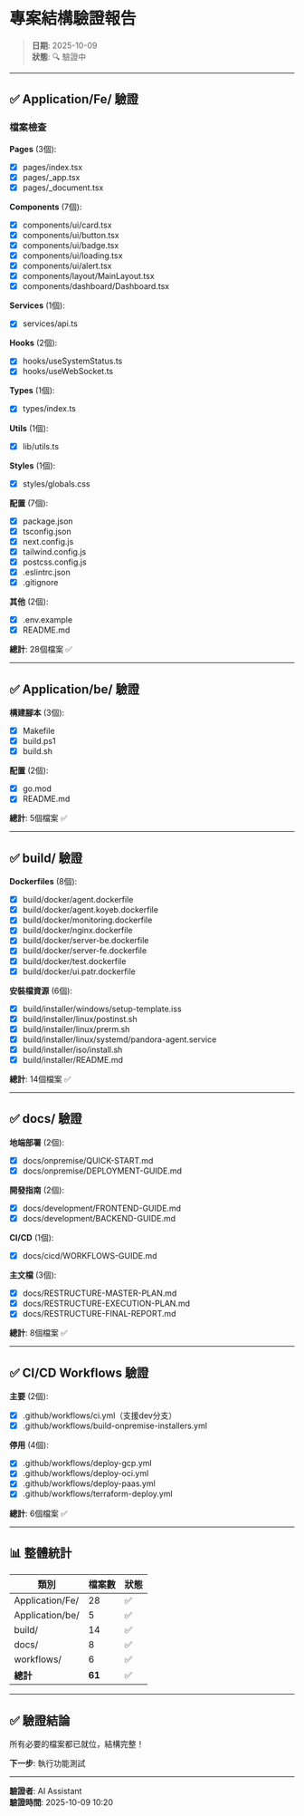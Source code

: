 # 專案結構驗證報告

> **日期**: 2025-10-09  
> **狀態**: 🔍 驗證中

---

## ✅ Application/Fe/ 驗證

### 檔案檢查

**Pages** (3個):
- [x] pages/index.tsx
- [x] pages/_app.tsx
- [x] pages/_document.tsx

**Components** (7個):
- [x] components/ui/card.tsx
- [x] components/ui/button.tsx
- [x] components/ui/badge.tsx
- [x] components/ui/loading.tsx
- [x] components/ui/alert.tsx
- [x] components/layout/MainLayout.tsx
- [x] components/dashboard/Dashboard.tsx

**Services** (1個):
- [x] services/api.ts

**Hooks** (2個):
- [x] hooks/useSystemStatus.ts
- [x] hooks/useWebSocket.ts

**Types** (1個):
- [x] types/index.ts

**Utils** (1個):
- [x] lib/utils.ts

**Styles** (1個):
- [x] styles/globals.css

**配置** (7個):
- [x] package.json
- [x] tsconfig.json
- [x] next.config.js
- [x] tailwind.config.js
- [x] postcss.config.js
- [x] .eslintrc.json
- [x] .gitignore

**其他** (2個):
- [x] .env.example
- [x] README.md

**總計**: 28個檔案 ✅

---

## ✅ Application/be/ 驗證

**構建腳本** (3個):
- [x] Makefile
- [x] build.ps1
- [x] build.sh

**配置** (2個):
- [x] go.mod
- [x] README.md

**總計**: 5個檔案 ✅

---

## ✅ build/ 驗證

**Dockerfiles** (8個):
- [x] build/docker/agent.dockerfile
- [x] build/docker/agent.koyeb.dockerfile
- [x] build/docker/monitoring.dockerfile
- [x] build/docker/nginx.dockerfile
- [x] build/docker/server-be.dockerfile
- [x] build/docker/server-fe.dockerfile
- [x] build/docker/test.dockerfile
- [x] build/docker/ui.patr.dockerfile

**安裝檔資源** (6個):
- [x] build/installer/windows/setup-template.iss
- [x] build/installer/linux/postinst.sh
- [x] build/installer/linux/prerm.sh
- [x] build/installer/linux/systemd/pandora-agent.service
- [x] build/installer/iso/install.sh
- [x] build/installer/README.md

**總計**: 14個檔案 ✅

---

## ✅ docs/ 驗證

**地端部署** (2個):
- [x] docs/onpremise/QUICK-START.md
- [x] docs/onpremise/DEPLOYMENT-GUIDE.md

**開發指南** (2個):
- [x] docs/development/FRONTEND-GUIDE.md
- [x] docs/development/BACKEND-GUIDE.md

**CI/CD** (1個):
- [x] docs/cicd/WORKFLOWS-GUIDE.md

**主文檔** (3個):
- [x] docs/RESTRUCTURE-MASTER-PLAN.md
- [x] docs/RESTRUCTURE-EXECUTION-PLAN.md
- [x] docs/RESTRUCTURE-FINAL-REPORT.md

**總計**: 8個檔案 ✅

---

## ✅ CI/CD Workflows 驗證

**主要** (2個):
- [x] .github/workflows/ci.yml（支援dev分支）
- [x] .github/workflows/build-onpremise-installers.yml

**停用** (4個):
- [x] .github/workflows/deploy-gcp.yml
- [x] .github/workflows/deploy-oci.yml
- [x] .github/workflows/deploy-paas.yml
- [x] .github/workflows/terraform-deploy.yml

**總計**: 6個檔案 ✅

---

## 📊 整體統計

| 類別 | 檔案數 | 狀態 |
|------|--------|------|
| Application/Fe/ | 28 | ✅ |
| Application/be/ | 5 | ✅ |
| build/ | 14 | ✅ |
| docs/ | 8 | ✅ |
| workflows/ | 6 | ✅ |
| **總計** | **61** | ✅ |

---

## ✅ 驗證結論

所有必要的檔案都已就位，結構完整！

**下一步**: 執行功能測試

---

**驗證者**: AI Assistant  
**驗證時間**: 2025-10-09 10:20

